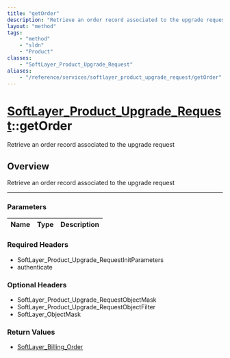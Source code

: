 ```yaml
---
title: "getOrder"
description: "Retrieve an order record associated to the upgrade request"
layout: "method"
tags:
    - "method"
    - "sldn"
    - "Product"
classes:
    - "SoftLayer_Product_Upgrade_Request"
aliases:
    - "/reference/services/softlayer_product_upgrade_request/getOrder"
---
```

# [SoftLayer_Product_Upgrade_Request](/reference/services/SoftLayer_Product_Upgrade_Request)::getOrder


Retrieve an order record associated to the upgrade request


## Overview 
Retrieve an order record associated to the upgrade request

-----

### Parameters 
|Name | Type | Description |
| --- | --- | --- |


### Required Headers
* SoftLayer_Product_Upgrade_RequestInitParameters
* authenticate


### Optional Headers
* SoftLayer_Product_Upgrade_RequestObjectMask
* SoftLayer_Product_Upgrade_RequestObjectFilter
* SoftLayer_ObjectMask

### Return Values
* <a href='/reference/datatypes/SoftLayer_Billing_Order'>SoftLayer_Billing_Order </a>




